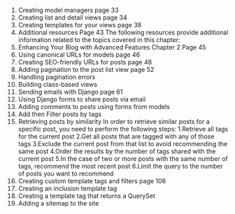 1. Creating model managers page 33
2. Creating list and detail views page 34
3. Creating templates for your views page 38
4. Additional resources Page 43
   The following resources provide additional information related to the topics covered in this chapter:
5. Enhancing Your Blog with Advanced Features
   Chapter 2 Page 45
6. Using canonical URLs for models page 46
7. Creating SEO-friendly URLs for posts page 48
8. Adding pagination to the post list view page 52
9. Handling pagination errors
10. Building class-based views
11. Sending emails with Django page 61  
12. Using Django forms to share posts via email
13. Adding comments to posts using forms from models
14. Add then Filter posts by tags 
15. Retrieving posts by similarity
In order to retrieve similar posts for a specific post, you need to perform the following steps:
1.Retrieve all tags for the current post
2.Get all posts that are tagged with any of those tags
3.Exclude the current post from that list to avoid recommending the same post
4.Order the results by the number of tags shared with the current post
5.In the case of two or more posts with the same number of tags, recommend the most recent post
6.Limit the query to the number of posts you want to recommend
16. Creating custom template tags and filters page 106
17. Creating an inclusion template tag
18. Creating a template tag that returns a QuerySet
19. Adding a sitemap to the site